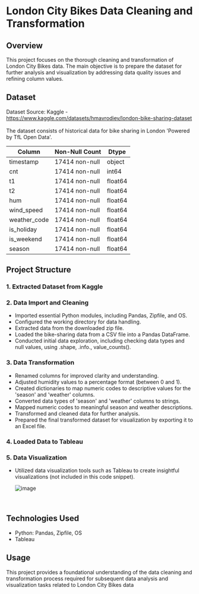 # London City Bikes Data Cleaning and Transformation
## Overview
This project focuses on the thorough cleaning and transformation of London City Bikes data. The main objective is to prepare the dataset for further analysis and visualization by addressing data quality issues and refining column values.
## Dataset
Dataset Source: Kaggle - <br>
https://www.kaggle.com/datasets/hmavrodiev/london-bike-sharing-dataset <br> <br>
The dataset consists of historical data for bike sharing in London 'Powered by TfL Open Data'.

| Column        | Non-Null Count | Dtype    |
| ------------- | --------------- | ------- |
| timestamp     | 17414 non-null | object  |
| cnt           | 17414 non-null | int64   |
| t1            | 17414 non-null | float64 |
| t2            | 17414 non-null | float64 |
| hum           | 17414 non-null | float64 |
| wind_speed    | 17414 non-null | float64 |
| weather_code  | 17414 non-null | float64 |
| is_holiday    | 17414 non-null | float64 |
| is_weekend    | 17414 non-null | float64 |
| season        | 17414 non-null | float64 |

## Project Structure
### 1. Extracted Dataset from Kaggle
### 2. Data Import and Cleaning
- Imported essential Python modules, including Pandas, Zipfile, and OS.
- Configured the working directory for data handling.
- Extracted data from the downloaded zip file.
- Loaded the bike-sharing data from a CSV file into a Pandas DataFrame.
- Conducted initial data exploration, including checking data types and null values, using .shape, .info., value_counts().
### 3. Data Transformation
- Renamed columns for improved clarity and understanding.
- Adjusted humidity values to a percentage format (between 0 and 1).
- Created dictionaries to map numeric codes to descriptive values for the 'season' and 'weather' columns.
- Converted data types of 'season' and 'weather' columns to strings.
- Mapped numeric codes to meaningful season and weather descriptions.
- Transformed and cleaned data for further analysis.
- Prepared the final transformed dataset for visualization by exporting it to an Excel file.
### 4. Loaded Data to Tableau 
### 5. Data Visualization
- Utilized data visualization tools such as Tableau to create insightful visualizations (not included in this code snippet). <br>

  ![image](https://github.com/Mazur-Piotr/London_City_Bikes-Portfolio_Project/assets/138219323/2c1b2512-6048-4fb6-a5cd-9628a213ae85)

  <br>
## Technologies Used
- Python: Pandas, Zipfile, OS 
- Tableau
## Usage
This project provides a foundational understanding of the data cleaning and transformation process required for subsequent data analysis and visualization tasks related to London City Bikes data
